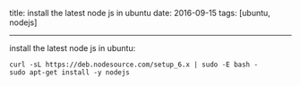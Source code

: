 title: install the latest node js in ubuntu
date: 2016-09-15
tags: [ubuntu, nodejs]

---

install the latest node js in ubuntu:
```
curl -sL https://deb.nodesource.com/setup_6.x | sudo -E bash -
sudo apt-get install -y nodejs
```
